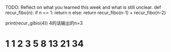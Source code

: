 TODO: Reflect on what you learned this week and what is still unclear.
def recur_fibo(n):
    if n <= 1:
       return n
    else:
        return recur_fibo(n-1) + recur_fibo(n-2)

print(recur_gibio(4))
  4的话输出的n=3
# 1 1 2 3 5 8 13 21 34
